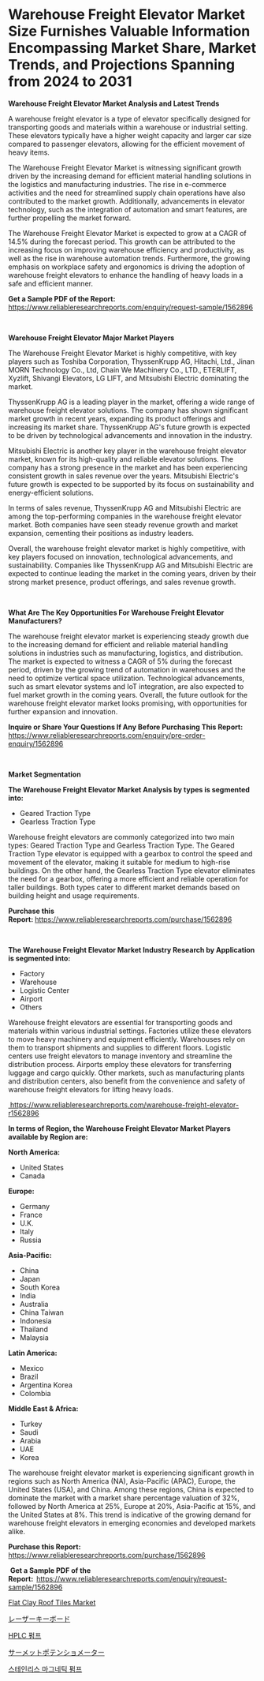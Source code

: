 <p><h1>Warehouse Freight Elevator Market Size Furnishes Valuable Information Encompassing Market Share, Market Trends, and Projections Spanning from 2024 to 2031</h1></p><p><strong>Warehouse Freight Elevator Market Analysis and Latest Trends</strong></p>
<p><p>A warehouse freight elevator is a type of elevator specifically designed for transporting goods and materials within a warehouse or industrial setting. These elevators typically have a higher weight capacity and larger car size compared to passenger elevators, allowing for the efficient movement of heavy items.</p><p>The Warehouse Freight Elevator Market is witnessing significant growth driven by the increasing demand for efficient material handling solutions in the logistics and manufacturing industries. The rise in e-commerce activities and the need for streamlined supply chain operations have also contributed to the market growth. Additionally, advancements in elevator technology, such as the integration of automation and smart features, are further propelling the market forward.</p><p>The Warehouse Freight Elevator Market is expected to grow at a CAGR of 14.5% during the forecast period. This growth can be attributed to the increasing focus on improving warehouse efficiency and productivity, as well as the rise in warehouse automation trends. Furthermore, the growing emphasis on workplace safety and ergonomics is driving the adoption of warehouse freight elevators to enhance the handling of heavy loads in a safe and efficient manner.</p></p>
<p><strong>Get a Sample PDF of the Report:&nbsp;</strong> <a href="https://www.reliableresearchreports.com/enquiry/request-sample/1562896">https://www.reliableresearchreports.com/enquiry/request-sample/1562896</a></p>
<p>&nbsp;</p>
<p><strong>Warehouse Freight Elevator Major Market Players</strong></p>
<p><p>The Warehouse Freight Elevator Market is highly competitive, with key players such as Toshiba Corporation, ThyssenKrupp AG, Hitachi, Ltd., Jinan MORN Technology Co., Ltd, Chain We Machinery Co., LTD., ETERLIFT, Xyzlift, Shivangi Elevators, LG LIFT, and Mitsubishi Electric dominating the market.</p><p>ThyssenKrupp AG is a leading player in the market, offering a wide range of warehouse freight elevator solutions. The company has shown significant market growth in recent years, expanding its product offerings and increasing its market share. ThyssenKrupp AG's future growth is expected to be driven by technological advancements and innovation in the industry.</p><p>Mitsubishi Electric is another key player in the warehouse freight elevator market, known for its high-quality and reliable elevator solutions. The company has a strong presence in the market and has been experiencing consistent growth in sales revenue over the years. Mitsubishi Electric's future growth is expected to be supported by its focus on sustainability and energy-efficient solutions.</p><p>In terms of sales revenue, ThyssenKrupp AG and Mitsubishi Electric are among the top-performing companies in the warehouse freight elevator market. Both companies have seen steady revenue growth and market expansion, cementing their positions as industry leaders.</p><p>Overall, the warehouse freight elevator market is highly competitive, with key players focused on innovation, technological advancements, and sustainability. Companies like ThyssenKrupp AG and Mitsubishi Electric are expected to continue leading the market in the coming years, driven by their strong market presence, product offerings, and sales revenue growth.</p></p>
<p>&nbsp;</p>
<p><strong>What Are The Key Opportunities For Warehouse Freight Elevator Manufacturers?</strong></p>
<p><p>The warehouse freight elevator market is experiencing steady growth due to the increasing demand for efficient and reliable material handling solutions in industries such as manufacturing, logistics, and distribution. The market is expected to witness a CAGR of 5% during the forecast period, driven by the growing trend of automation in warehouses and the need to optimize vertical space utilization. Technological advancements, such as smart elevator systems and IoT integration, are also expected to fuel market growth in the coming years. Overall, the future outlook for the warehouse freight elevator market looks promising, with opportunities for further expansion and innovation.</p></p>
<p><strong>Inquire or Share Your Questions If Any Before Purchasing This Report:</strong> <a href="https://www.reliableresearchreports.com/enquiry/pre-order-enquiry/1562896">https://www.reliableresearchreports.com/enquiry/pre-order-enquiry/1562896</a></p>
<p>&nbsp;</p>
<p><strong>Market Segmentation</strong></p>
<p><strong>The Warehouse Freight Elevator Market Analysis by types is segmented into:</strong></p>
<p><ul><li>Geared Traction Type</li><li>Gearless Traction Type</li></ul></p>
<p><p>Warehouse freight elevators are commonly categorized into two main types: Geared Traction Type and Gearless Traction Type. The Geared Traction Type elevator is equipped with a gearbox to control the speed and movement of the elevator, making it suitable for medium to high-rise buildings. On the other hand, the Gearless Traction Type elevator eliminates the need for a gearbox, offering a more efficient and reliable operation for taller buildings. Both types cater to different market demands based on building height and usage requirements.</p></p>
<p><strong>Purchase this Report:&nbsp;</strong><a href="https://www.reliableresearchreports.com/purchase/1562896">https://www.reliableresearchreports.com/purchase/1562896</a></p>
<p>&nbsp;</p>
<p><strong>The Warehouse Freight Elevator Market Industry Research by Application is segmented into:</strong></p>
<p><ul><li>Factory</li><li>Warehouse</li><li>Logistic Center</li><li>Airport</li><li>Others</li></ul></p>
<p><p>Warehouse freight elevators are essential for transporting goods and materials within various industrial settings. Factories utilize these elevators to move heavy machinery and equipment efficiently. Warehouses rely on them to transport shipments and supplies to different floors. Logistic centers use freight elevators to manage inventory and streamline the distribution process. Airports employ these elevators for transferring luggage and cargo quickly. Other markets, such as manufacturing plants and distribution centers, also benefit from the convenience and safety of warehouse freight elevators for lifting heavy loads.</p></p>
<p><a href="https://www.reliableresearchreports.com/warehouse-freight-elevator-r1562896">&nbsp;https://www.reliableresearchreports.com/warehouse-freight-elevator-r1562896</a></p>
<p><strong>In terms of Region, the Warehouse Freight Elevator Market Players available by Region are:</strong></p>
<p>
    <p> <strong> North America: </strong>
        <ul>
            <li>United States</li>
            <li>Canada</li>
        </ul>
        </p> 
    <p> <strong> Europe: </strong>
        <ul>
            <li>Germany</li>
            <li>France</li>
            <li>U.K.</li>
            <li>Italy</li>
            <li>Russia</li>
        </ul>
        </p> 
    <p> <strong> Asia-Pacific: </strong>
        <ul>
            <li>China</li>
            <li>Japan</li>
            <li>South Korea</li>
            <li>India</li>
            <li>Australia</li>
            <li>China Taiwan</li>
            <li>Indonesia</li>
            <li>Thailand</li>
            <li>Malaysia</li>
        </ul>
        </p> 
    <p> <strong> Latin America: </strong>
        <ul>
            <li>Mexico</li>
            <li>Brazil</li>
            <li>Argentina Korea</li>
            <li>Colombia</li>
        </ul>
        </p> 
    <p> <strong> Middle East & Africa: </strong>
        <ul>
            <li>Turkey</li>
            <li>Saudi</li>
            <li>Arabia</li>
            <li>UAE</li>
            <li>Korea</li>
        </ul>
    </p>
    </p>
<p><p>The warehouse freight elevator market is experiencing significant growth in regions such as North America (NA), Asia-Pacific (APAC), Europe, the United States (USA), and China. Among these regions, China is expected to dominate the market with a market share percentage valuation of 32%, followed by North America at 25%, Europe at 20%, Asia-Pacific at 15%, and the United States at 8%. This trend is indicative of the growing demand for warehouse freight elevators in emerging economies and developed markets alike.</p></p>
<p><strong>Purchase this Report: </strong><a href="https://www.reliableresearchreports.com/purchase/1562896">https://www.reliableresearchreports.com/purchase/1562896</a></p>
<p>&nbsp;<strong>Get a Sample PDF of the Report:&nbsp;&nbsp;</strong><a href="https://www.reliableresearchreports.com/enquiry/request-sample/1562896">https://www.reliableresearchreports.com/enquiry/request-sample/1562896</a></p>
<p><strong></strong></p>
<p><p><a href="https://issuu.com/reportprime-2/docs/flat-clay-roof-tiles-market-size-2030.pptx">Flat Clay Roof Tiles Market</a></p><p><a href="https://github.com/EmoryYundt1935/Market-Research-Report-List-1/blob/main/344196826678.md">レーザーキーボード</a></p><p><a href="https://github.com/akzkkws047661437/Market-Research-Report-List-1/blob/main/182756724688.md">HPLC 펌프</a></p><p><a href="https://github.com/mcbeesbxa270/Market-Research-Report-List-1/blob/main/975620726677.md">サーメットポテンショメーター</a></p><p><a href="https://github.com/vsckjg50460/Market-Research-Report-List-1/blob/main/469768624689.md">스테인리스 마그네틱 펌프</a></p></p>